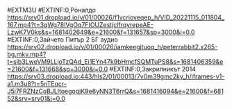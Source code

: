 #EXTM3U
#EXTINF:0,Роналдо 
https://srv01.dropload.io/v/01/00026/f1vcrioveqep_h/VID_20221115_011804_167.mp4?t=3qWg78lVgOq7FIOUZestjclfrqyrepeAE-LzwK7V0ks&s=1681402649&e=21600&f=131657&sp=3000&i=0.0
#EXTINF:0,Зайчето Питър 2 БГ аудио 
https://srv02.dropload.io/v/01/00026/iamkeegjtuoq_h/peterrabbit2.x265-bg.mkv.mp4?t=sib3LweVM9LLjoTzQAd_Ei1EYn47k9bHmcfSQMTuPS8&s=1681406359&e=21600&f=131668&sp=3000&i=0.0
#EXTINF:0,Закрилникът 2014
https://srv03.dropload.io:443/hls2/01/00013/7v0m39gmc2ky_h/iframes-v1-a1.m3u8?t=5nTEqcr-J5i7FRZNzCoBJLltoegoqjK9e6yNN3T6rrQ&s=1681416094&e=21600&f=68152&srv=srv01&i=0.0
